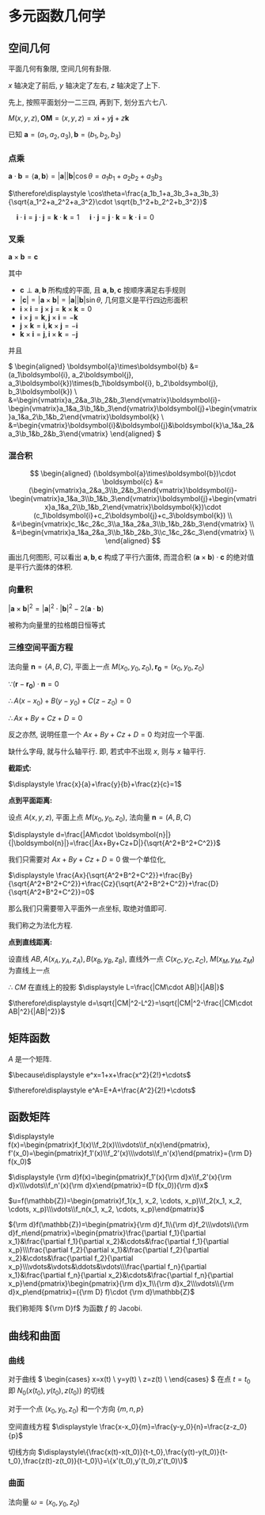 # 多元函数几何学

## 空间几何

平面几何有象限, 空间几何有卦限.

$x$ 轴决定了前后, $y$ 轴决定了左右, $z$ 轴决定了上下.

先上, 按照平面划分一二三四, 再到下, 划分五六七八.

$M(x,y,z), \boldsymbol{OM}=(x,y,z)=x\boldsymbol{i}+y\boldsymbol{j}+z\boldsymbol{k}$

已知 $\boldsymbol{a}=(a_1,a_2,a_3), \boldsymbol{b}=(b_1,b_2,b_3)$

### 点乘

$\boldsymbol{a}\cdot \boldsymbol{b}=\langle \boldsymbol{a}, \boldsymbol{b}\rangle =|\boldsymbol{a}||\boldsymbol{b}|\cos\theta=a_1b_1+a_2b_2+a_3b_3$

$\therefore\displaystyle \cos\theta=\frac{a_1b_1+a_3b_3+a_3b_3}{\sqrt{a_1^2+a_2^2+a_3^2}\cdot \sqrt{b_1^2+b_2^2+b_3^2}}$

$\quad \boldsymbol{i}\cdot \boldsymbol{i}=\boldsymbol{j}\cdot \boldsymbol{j}=\boldsymbol{k}\cdot \boldsymbol{k}=1$
$\quad \boldsymbol{i}\cdot \boldsymbol{j}=\boldsymbol{j}\cdot \boldsymbol{k}=\boldsymbol{k}\cdot \boldsymbol{i}=0$

### 叉乘

$\boldsymbol{a}\times \boldsymbol{b}=\boldsymbol{c}$

其中

* $\boldsymbol{c}\perp \boldsymbol{a}, \boldsymbol{b}$ 所构成的平面, 且 $\boldsymbol{a}, \boldsymbol{b}, \boldsymbol{c}$ 按顺序满足右手规则
* $|\boldsymbol{c}|=|\boldsymbol{a}\times \boldsymbol{b}|=|\boldsymbol{a}||\boldsymbol{b}|\sin\theta$, 几何意义是平行四边形面积
* $\boldsymbol{i}\times \boldsymbol{i}=\boldsymbol{j}\times \boldsymbol{j}=\boldsymbol{k}\times \boldsymbol{k}=0$
* $\boldsymbol{i}\times \boldsymbol{j}=\boldsymbol{k}, \boldsymbol{j}\times\boldsymbol{i}=-\boldsymbol{k}$
* $\boldsymbol{j}\times \boldsymbol{k}=\boldsymbol{i}, \boldsymbol{k}\times\boldsymbol{j}=-\boldsymbol{i}$
* $\boldsymbol{k}\times \boldsymbol{i}=\boldsymbol{j}, \boldsymbol{i}\times\boldsymbol{k}=-\boldsymbol{j}$

并且

$
\begin{aligned}
\boldsymbol{a}\times\boldsymbol{b}
&=(a_1\boldsymbol{i}, a_2\boldsymbol{j}, a_3\boldsymbol{k})\times(b_1\boldsymbol{i}, b_2\boldsymbol{j}, b_3\boldsymbol{k}) \\
&=\begin{vmatrix}a_2&a_3\\b_2&b_3\end{vmatrix}\boldsymbol{i}-\begin{vmatrix}a_1&a_3\\b_1&b_3\end{vmatrix}\boldsymbol{j}+\begin{vmatrix}a_1&a_2\\b_1&b_2\end{vmatrix}\boldsymbol{k} \\
&=\begin{vmatrix}\boldsymbol{i}&\boldsymbol{j}&\boldsymbol{k}\\a_1&a_2&a_3\\b_1&b_2&b_3\end{vmatrix}
\end{aligned}
$

### 混合积

$$
\begin{aligned}
(\boldsymbol{a}\times\boldsymbol{b})\cdot \boldsymbol{c}
&=(\begin{vmatrix}a_2&a_3\\b_2&b_3\end{vmatrix}\boldsymbol{i}-\begin{vmatrix}a_1&a_3\\b_1&b_3\end{vmatrix}\boldsymbol{j}+\begin{vmatrix}a_1&a_2\\b_1&b_2\end{vmatrix}\boldsymbol{k})\cdot (c_1\boldsymbol{i}+c_2\boldsymbol{j}+c_3\boldsymbol{k}) \\
&=\begin{vmatrix}c_1&c_2&c_3\\a_1&a_2&a_3\\b_1&b_2&b_3\end{vmatrix} \\
&=\begin{vmatrix}a_1&a_2&a_3\\b_1&b_2&b_3\\c_1&c_2&c_3\end{vmatrix} \\
\end{aligned}
$$

画出几何图形, 可以看出 $\boldsymbol{a},\boldsymbol{b},\boldsymbol{c}$ 构成了平行六面体, 而混合积 $(\boldsymbol{a}\times\boldsymbol{b})\cdot \boldsymbol{c}$ 的绝对值是平行六面体的体积.

### 向量积

$|\boldsymbol{a}\times \boldsymbol{b}|^2=|\boldsymbol{a}|^2\cdot |\boldsymbol{b}|^2-2(\boldsymbol{a}\cdot \boldsymbol{b})$

被称为向量里的拉格朗日恒等式

### 三维空间平面方程

法向量 $\boldsymbol{n}=\{A, B, C\}$, 平面上一点 $M(x_0, y_0, z_0), \boldsymbol{r_0}=(x_0, y_0, z_0)$

$\because (\boldsymbol{r}-\boldsymbol{r_0})\cdot \boldsymbol{n}=0$

$\therefore A(x-x_0)+B(y-y_0)+C(z-z_0)=0$

$\therefore Ax+By+Cz+D=0$

反之亦然, 说明任意一个 $Ax+By+Cz+D=0$ 均对应一个平面.

缺什么字母, 就与什么轴平行. 即, 若式中不出现 $x$, 则与 $x$ 轴平行.

**截距式:**

$\displaystyle \frac{x}{a}+\frac{y}{b}+\frac{z}{c}=1$

**点到平面距离:**

设点 $A(x,y,z)$, 平面上点 $M(x_0,y_0,z_0)$, 法向量 $\boldsymbol{n}=(A, B, C)$

$\displaystyle d=\frac{|AM\cdot \boldsymbol{n}|}{|\boldsymbol{n}|}=\frac{|Ax+By+Cz+D|}{\sqrt{A^2+B^2+C^2}}$

我们只需要对 $Ax+By+Cz+D=0$ 做一个单位化,

$\displaystyle \frac{Ax}{\sqrt{A^2+B^2+C^2}}+\frac{By}{\sqrt{A^2+B^2+C^2}}+\frac{Cz}{\sqrt{A^2+B^2+C^2}}+\frac{D}{\sqrt{A^2+B^2+C^2}}=0$

那么我们只需要带入平面外一点坐标, 取绝对值即可.

我们称之为法化方程.

**点到直线距离:**

设直线 $AB, A(x_A, y_A, z_A), B(x_B, y_B, z_B)$, 直线外一点 $C(x_C, y_C, z_C)$,
$M(x_M, y_M, z_M)$ 为直线上一点

$\therefore$ $CM$ 在直线上的投影 $\displaystyle L=\frac{|CM\cdot AB|}{|AB|}$

$\therefore\displaystyle d=\sqrt{|CM|^2-L^2}=\sqrt{|CM|^2-\frac{|CM\cdot AB|^2}{|AB|^2}}$


## 矩阵函数

$A$ 是一个矩阵.

$\because\displaystyle e^x=1+x+\frac{x^2}{2!}+\cdots$

$\therefore\displaystyle e^A=E+A+\frac{A^2}{2!}+\cdots$


## 函数矩阵

$\displaystyle f(x)=\begin{pmatrix}f_1(x)\\f_2(x)\\\vdots\\f_n(x)\end{pmatrix}, f'(x_0)=\begin{pmatrix}f_1'(x)\\f_2'(x)\\\vdots\\f_n'(x)\end{pmatrix}={\rm D} f(x_0)$

$\displaystyle {\rm d}f(x)=\begin{pmatrix}f_1'(x){\rm d}x\\f_2'(x){\rm d}x\\\vdots\\f_n'(x){\rm d}x\end{pmatrix}=(D f(x_0)){\rm d}x$

$u=f(\mathbb{Z})=\begin{pmatrix}f_1(x_1, x_2, \cdots, x_p)\\f_2(x_1, x_2, \cdots, x_p)\\\vdots\\f_n(x_1, x_2, \cdots, x_p)\end{pmatrix}$

${\rm d}f(\mathbb{Z})=\begin{pmatrix}{\rm d}f_1\\{\rm d}f_2\\\vdots\\{\rm d}f_n\end{pmatrix}=\begin{pmatrix}\frac{\partial f_1}{\partial x_1}&\frac{\partial f_1}{\partial x_2}&\cdots&\frac{\partial f_1}{\partial x_p}\\\frac{\partial f_2}{\partial x_1}&\frac{\partial f_2}{\partial x_2}&\cdots&\frac{\partial f_2}{\partial x_p}\\\vdots&\vdots&\ddots&\vdots\\\frac{\partial f_n}{\partial x_1}&\frac{\partial f_n}{\partial x_2}&\cdots&\frac{\partial f_n}{\partial x_p}\end{pmatrix}\begin{pmatrix}{\rm d}x_1\\{\rm d}x_2\\\vdots\\{\rm d}x_p\end{pmatrix}=({\rm D} f)\cdot {\rm d}\mathbb{Z}$

我们称矩阵 ${\rm D}f$ 为函数 $f$ 的 Jacobi.


## 曲线和曲面

### 曲线

对于曲线 $
\begin{cases}
x=x(t) \\
y=y(t) \\
z=z(t) \\
\end{cases}
$ 在点 $t=t_0$ 即 $N_0(x(t_0),y(t_0),z(t_0))$ 的切线

对于一个点 $(x_0,y_0,z_0)$ 和一个方向 $\{m,n,p\}$

空间直线方程 $\displaystyle \frac{x-x_0}{m}=\frac{y-y_0}{n}=\frac{z-z_0}{p}$

切线方向 $\displaystyle\{\frac{x(t)-x(t_0)}{t-t_0},\frac{y(t)-y(t_0)}{t-t_0},\frac{z(t)-z(t_0)}{t-t_0}\}=\{x'(t_0),y'(t_0),z'(t_0)\}$

### 曲面

法向量 $\omega=(x_0, y_0, z_0)$